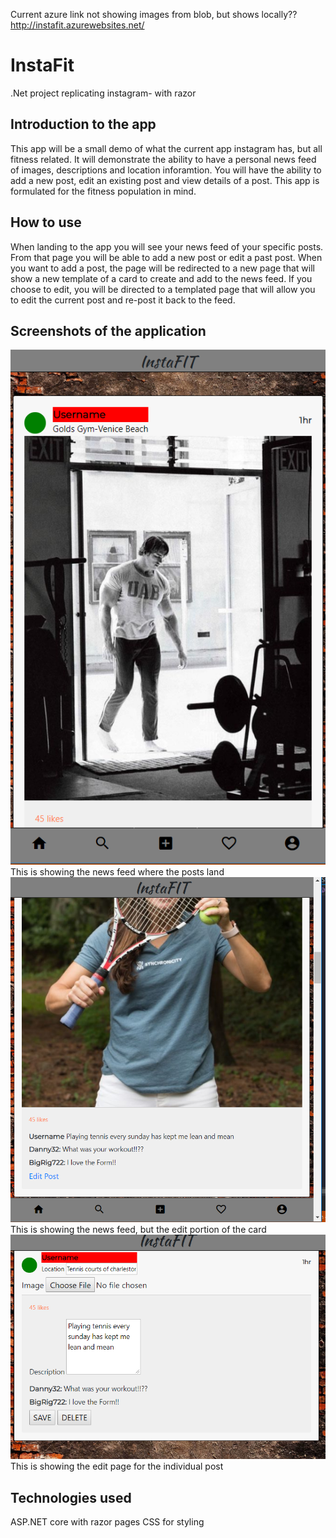 Current azure link not showing images from blob, but shows locally??http://instafit.azurewebsites.net/
# InstaFit
.Net project replicating instagram- with razor

## Introduction to the app
This app will be a small demo of what the current app instagram has, but all fitness related. It will demonstrate
the ability to have a personal news feed of images, descriptions and location inforamtion. You
will have the ability to add a new post, edit an existing post and view details of a post. This app is formulated 
for the fitness population in mind. 

## How to use
When landing to the app you will see your news feed of your specific posts. From that page you will be
able to add a new post or edit a past post. When you want to add a post, the page will be redirected to a new page
that will show a new template of a card to create and add to the news feed. If you choose to edit, you will be directed to 
a templated page that will allow you to edit the current post and re-post it back to the feed.

## Screenshots of the application
![demo1](https://github.com/Bigrig72/Lab14-InstaFit/blob/master/InstaFit/Snips/demo1.PNG)
This is showing the news feed where the posts land
![demo2](https://github.com/Bigrig72/Lab14-InstaFit/blob/master/InstaFit/Snips/Demo2.PNG)
This is showing the news feed, but the edit portion of the card
![demo3](https://github.com/Bigrig72/Lab14-InstaFit/blob/master/InstaFit/Snips/demo3.PNG)
This is showing the edit page for the individual post

## Technologies used
ASP.NET core with razor pages
CSS for styling



